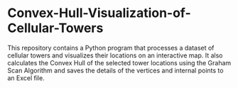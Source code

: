 # Convex-Hull-Visualization-of-Cellular-Towers
This repository contains a Python program that processes a dataset of cellular towers and visualizes their locations on an interactive map. It also calculates the Convex Hull of the selected tower locations using the Graham Scan Algorithm and saves the details of the vertices and internal points to an Excel file.
